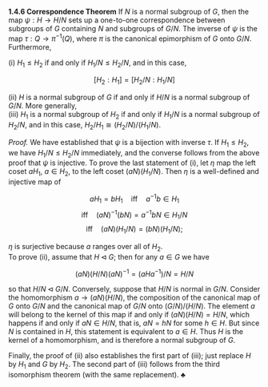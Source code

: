 **1.4.6 Correspondence Theorem** If $N$ is a normal subgroup of $G$, then the map $\psi : H \to H / N$ sets up a one-to-one correspondence between subgroups of $G$ containing $N$ and subgroups of $G / N$. The inverse of $\psi$ is the map $\tau : Q \to \pi^{-1}(Q)$, where $\pi$ is the canonical epimorphism of $G$ onto $G / N$. Furthermore,

(i) $H_1 \leq H_2$ if and only if $H_1 / N \leq H_2 / N$, and in this case,

$$[H_2 : H_1] = [H_2 / N : H_1 / N]$$

(ii) $H$ is a normal subgroup of $G$ if and only if $H / N$ is a normal subgroup of $G / N$. More generally,  
(iii) $H_1$ is a normal subgroup of $H_2$ if and only if $H_1 / N$ is a normal subgroup of $H_2 / N$, and in this case, $H_2 / H_1 \cong (H_2 / N) / (H_1 / N)$.

*Proof.* We have established that $\psi$ is a bijection with inverse $\tau$. If $H_1 \leq H_2$, we have $H_1 / N \leq H_2 / N$ immediately, and the converse follows from the above proof that $\psi$ is injective. To prove the last statement of (i), let $\eta$ map the left coset $aH_1$, $a \in H_2$, to the left coset $(aN)(H_1 / N)$. Then $\eta$ is a well-defined and injective map of

$$aH_1 = bH_1 \quad \text{iff} \quad a^{-1} b \in H_1$$
$$\text{iff} \quad (aN)^{-1}(bN) = a^{-1} b N \in H_1 / N$$
$$\text{iff} \quad (aN)(H_1 / N) = (bN)(H_1 / N);$$

$\eta$ is surjective because $a$ ranges over all of $H_2$.  
To prove (ii), assume that $H \triangleleft G$; then for any $a \in G$ we have

$$(aN)(H / N)(aN)^{-1} = (aHa^{-1}) / N = H / N$$

so that $H / N \triangleleft G / N$. Conversely, suppose that $H / N$ is normal in $G / N$. Consider the homomorphism $a \to (aN)(H / N)$, the composition of the canonical map of $G$ onto $G / N$ and the canonical map of $G / N$ onto $(G / N) / (H / N)$. The element $a$ will belong to the kernel of this map if and only if $(aN)(H / N) = H / N$, which happens if and only if $aN \in H / N$, that is, $aN = hN$ for some $h \in H$. But since $N$ is contained in $H$, this statement is equivalent to $a \in H$. Thus $H$ is the kernel of a homomorphism, and is therefore a normal subgroup of $G$.  

Finally, the proof of (ii) also establishes the first part of (iii); just replace $H$ by $H_1$ and $G$ by $H_2$. The second part of (iii) follows from the third isomorphism theorem (with the same replacement). ♣